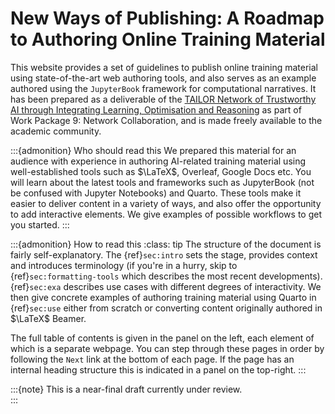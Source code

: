 # New Ways of Publishing: A Roadmap to Authoring Online Training Material

This website provides a set of guidelines to publish online training material
using state-of-the-art web authoring tools, and also serves as an example authored 
using the `JupyterBook` framework for computational narratives.
It has been prepared as a deliverable of the 
[TAILOR Network of Trustworthy AI through Integrating Learning, Optimisation and Reasoning](https://tailor-network.eu) 
as part of Work Package 9: Network Collaboration, 
and is made freely available to the academic community. 

:::{admonition} Who should read this
We prepared this material for an audience with experience in authoring AI-related training material using well-established tools such as $\LaTeX$, Overleaf, Google Docs etc. You will learn about the latest tools and frameworks such as JupyterBook (not be confused with Jupyter Notebooks) and Quarto. These tools make it easier to deliver content in a variety of ways, and also offer the opportunity to add interactive elements. We give examples of possible workflows to get you started. 
:::

:::{admonition} How to read this
:class: tip
The structure of the document is fairly self-explanatory. 
The {ref}`sec:intro` sets the stage, provides context and introduces terminology
(if you're in a hurry, skip to {ref}`sec:formatting-tools` which describes the most recent developments). 
{ref}`sec:exa` describes use cases with different degrees of interactivity. 
We then give concrete examples of authoring training material using Quarto in {ref}`sec:use`
either from scratch or converting content originally authored in $\LaTeX$ Beamer. 

The full table of contents is given in the panel on the left, each element of which is a separate webpage. 
You can step through these pages in order by following the `Next` link at the bottom of each page. 
If the page has an internal heading structure this is indicated in a panel on the top-right. 
:::

:::{note} This is a near-final draft currently under review.  
:::
